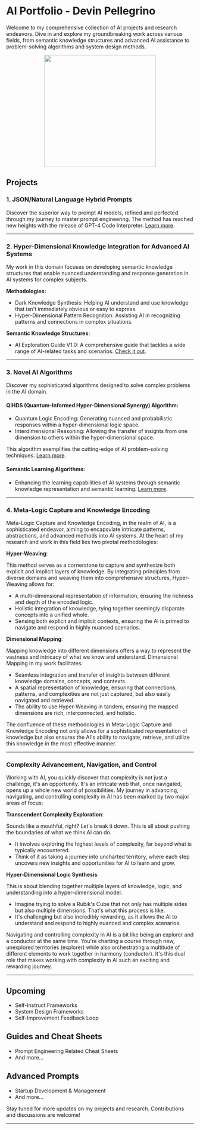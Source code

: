 # AI Portfolio - Devin Pellegrino

Welcome to my comprehensive collection of AI projects and research endeavors. Dive in and explore my groundbreaking work across various fields, from semantic knowledge structures and advanced AI assistance to problem-solving algorithms and system design methods.

<div align="center">
    <img src="https://github.com/nerority/Portfolio/assets/80237923/83549bc2-2316-45ec-be27-f2c3362ca4aa" width="300" height="300">
</div>

## Projects

### 1. JSON/Natural Language Hybrid Prompts

Discover the superior way to prompt AI models, refined and perfected through my journey to master prompt engineering. The method has reached new heights with the release of GPT-4 Code Interpreter. [Learn more](https://github.com/nerority/Portfolio/wiki/1.-JSON-Natural-Language-Hybrid-Prompts-%E2%80%90-The-Best-Prompting-Method).

---
### 2. Hyper-Dimensional Knowledge Integration for Advanced AI Systems

My work in this domain focuses on developing semantic knowledge structures that enable nuanced understanding and response generation in AI systems for complex subjects.

**Methodologies:**

- Dark Knowledge Synthesis: Helping AI understand and use knowledge that isn't immediately obvious or easy to express.
- Hyper-Dimensional Pattern Recognition: Assisting AI in recognizing patterns and connections in complex situations.

**Semantic Knowledge Structures:**

- AI Exploration Guide V1.0: A comprehensive guide that tackles a wide range of AI-related tasks and scenarios. [Check it out](insert-link-here).

---
### 3. Novel AI Algorithms

Discover my sophisticated algorithms designed to solve complex problems in the AI domain.

#### **QIHDS (Quantum-Informed Hyper-Dimensional Synergy) Algorithm:**

- Quantum Logic Encoding: Generating nuanced and probabilistic responses within a hyper-dimensional logic space.
- Interdimensional Reasoning: Allowing the transfer of insights from one dimension to others within the hyper-dimensional space.

This algorithm exemplifies the cutting-edge of AI problem-solving techniques. [Learn more](insert-link-here).

#### **Semantic Learning Algorithms:**

- Enhancing the learning capabilities of AI systems through semantic knowledge representation and semantic learning. [Learn more](insert-link-here).

---
### 4. Meta-Logic Capture and Knowledge Encoding 

Meta-Logic Capture and Knowledge Encoding, in the realm of AI, is a sophisticated endeavor, aiming to encapsulate intricate patterns, abstractions, and advanced methods into AI systems. At the heart of my research and work in this field lies two pivotal methodologies:

**Hyper-Weaving**:

This method serves as a cornerstone to capture and synthesize both explicit and implicit layers of knowledge. By integrating principles from diverse domains and weaving them into comprehensive structures, Hyper-Weaving allows for:

- A multi-dimensional representation of information, ensuring the richness and depth of the encoded logic.
- Holistic integration of knowledge, tying together seemingly disparate concepts into a unified whole.
- Sensing both explicit and implicit contexts, ensuring the AI is primed to navigate and respond in highly nuanced scenarios.

**Dimensional Mapping**:

Mapping knowledge into different dimensions offers a way to represent the vastness and intricacy of what we know and understand. Dimensional Mapping in my work facilitates:

- Seamless integration and transfer of insights between different knowledge domains, concepts, and contexts.
- A spatial representation of knowledge, ensuring that connections, patterns, and complexities are not just captured, but also easily navigated and retrieved.
- The ability to use Hyper-Weaving in tandem, ensuring the mapped dimensions are rich, interconnected, and holistic.

The confluence of these methodologies in Meta-Logic Capture and Knowledge Encoding not only allows for a sophisticated representation of knowledge but also ensures the AI's ability to navigate, retrieve, and utilize this knowledge in the most effective manner.

---
### Complexity Advancement, Navigation, and Control

Working with AI, you quickly discover that complexity is not just a challenge, it's an opportunity. It's an intricate web that, once navigated, opens up a whole new world of possibilities. My journey in advancing, navigating, and controlling complexity in AI has been marked by two major areas of focus:

**Transcendent Complexity Exploration**:

Sounds like a mouthful, right? Let's break it down. This is all about pushing the boundaries of what we think AI can do. 
- It involves exploring the highest levels of complexity, far beyond what is typically encountered.
- Think of it as taking a journey into uncharted territory, where each step uncovers new insights and opportunities for AI to learn and grow.

**Hyper-Dimensional Logic Synthesis**:

This is about blending together multiple layers of knowledge, logic, and understanding into a hyper-dimensional model. 
- Imagine trying to solve a Rubik's Cube that not only has multiple sides but also multiple dimensions. That's what this process is like.
- It's challenging but also incredibly rewarding, as it allows the AI to understand and respond to highly nuanced and complex scenarios.

Navigating and controlling complexity in AI is a bit like being an explorer and a conductor at the same time. You're charting a course through new, unexplored territories (explorer) while also orchestrating a multitude of different elements to work together in harmony (conductor). It's this dual role that makes working with complexity in AI such an exciting and rewarding journey.

---
## Upcoming
- Self-Instruct Frameworks
- System Design Frameworks
- Self-Improvement Feedback Loop

## Guides and Cheat Sheets

- Prompt Engineering Related Cheat Sheets
- And more...

## Advanced Prompts

- Startup Development & Management
- And more...

Stay tuned for more updates on my projects and research. Contributions and discussions are welcome!

---
